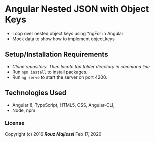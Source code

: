 # Angular Nested JSON with Object Keys

- Loop over nested object keys using *ngFor in Angular
- Mock data to show how to implement object.keys

## Setup/Installation Requirements

* _Clone repository. Then locate top folder directory in command line_
* Run `npm install` to install packages.
* Run `ng serve` to start the server on port 4200.

## Technologies Used

+  Angular 8, TypeScript, HTML5, CSS, Angular-CLI,
+  Node, npm

### License

Copyright (c) 2016 **_Rouz Majlessi_**
Feb 17, 2020&nbsp; 

